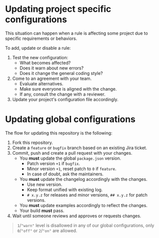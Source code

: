# Updating project specific configurations

This situation can happen when a rule is affecting some project due to specific requirements or behaviors.

To add, update or disable a rule:

1. Test the new configuration:
    - What becomes affected?
    - Does it warn about new errors?
    - Does it change the general coding style?
1. Come to an agreement with your team.
    - Evaluate alternatives.
    - Make sure everyone is aligned with the change.
    - If any, consult the change with a reviewer.
1. Update your project's configuration file accordingly.

# Updating global configurations

The flow for updating this repository is the following:

1. Fork this repository.
1. Create a `feature` or `bugfix` branch based on an existing Jira ticket.
1. Commit, push and create a pull request with your changes.
    - You **must** update the global `package.json` version.
        - Patch version `+1` if `bugfix`.
        - Minor version `+1`, reset patch to `0` if `feature`.
        - In case of doubt, ask the maintainers.
    - You **must** update the changelog accordingly with the changes.
        - Use new version.
        - Keep format unified with existing log.
        - `# x.y.z` for releases and minor versions, `## x.y.z` for patch versions.
    - You **must** update examples accordingly to reflect the changes.
    - Your build **must** pass.
1. Wait until someone reviews and approves or requests changes.

> `1`/`"warn"` level is disallowed in any of our global configurations, only `0`/`"off"` or `2`/`"on"` are allowed.
